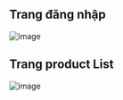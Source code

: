 
<div>
  <h2>Trang đăng nhập</h2>

![image](https://github.com/user-attachments/assets/50ca044e-623a-43ec-9450-d24fcb54ba35)

<h2>Trang product List</h2>

![image](https://github.com/user-attachments/assets/759521d9-9aef-4bb3-ac96-1679f464545b)

</div>
